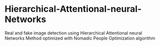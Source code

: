 # Hierarchical-Attentional-neural-Networks
Real and fake image detection using Hierarchical Attentional neural Networks Method optimized with Nomadic People Optimization algorithm

